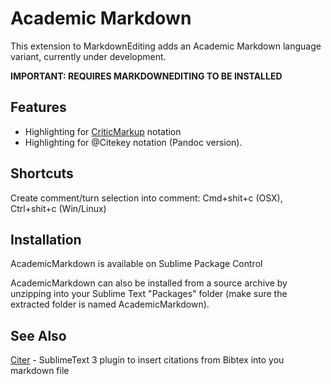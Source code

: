 # Academic Markdown
This extension to MarkdownEditing adds an Academic Markdown language variant, currently under development.

**IMPORTANT: REQUIRES MARKDOWNEDITING TO BE INSTALLED**

## Features
- Highlighting for [CriticMarkup](http://criticmarkup.com/) notation
- Highlighting for @Citekey notation (Pandoc version).

## Shortcuts
Create comment/turn selection into comment: Cmd+shit+c (OSX), Ctrl+shit+c (Win/Linux)


## Installation
AcademicMarkdown is available on Sublime Package Control

AcademicMarkdown can also be installed from a source archive by unzipping into your Sublime Text "Packages" folder (make sure the extracted folder is named AcademicMarkdown).

## See Also

[Citer](https://github.com/mangecoeur/Citer) - SublimeText 3 plugin to insert citations from Bibtex into you markdown file

 


